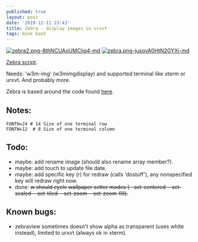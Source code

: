 ```yaml
---
published: true
layout: post
date: '2019-12-11 23:43'
title: Zebra - display images in urxvt
tags: mine bash 
---
```

[![zebra2.png-8thNCUAoUMCIjq4-md](https://images.weserv.nl/?url=https://i.imgur.com/ZlsQg6hl.png)](https://images.weserv.nl/?url=https://i.imgur.com/ZlsQg6h.png)
[![zebra.png-jusqyA0HtN2GYXj-md](https://images.weserv.nl/?url=https://i.imgur.com/pBen3tDl.jpg)](https://images.weserv.nl/?url=https://i.imgur.com/pBen3tD.jpg)

[Zebra script](https://raw.githubusercontent.com/brontosaurusrex/bucentaur/master/.experiments/bin/zebra).

Needs: 'w3m-img' (w3mimgdisplay) and supported terminal like xterm or urxvt. And probably more.

Zebra is based around the code found [here](https://blog.z3bra.org/2014/01/images-in-terminal.html).

## Notes:

    FONTH=24 # 14 Size of one terminal row
    FONTW=12  # 8 Size of one terminal column

## Todo:

- maybe: add rename image (should also rename array member?).
- maybe: add touch to update file date.
- maybe: add specific key (r) for redraw (calls 'dostuff'), any nonspecified key will redraw right now.
- done: <s>w should cycle wallpaper setter modes (--set-centered --set-scaled --set-tiled --set-zoom --set-zoom-fill).</s>

## Known bugs:

- zebraview sometimes doesn't show alpha as transparent (uses white instead), limited to urxvt (always ok in xterm).
